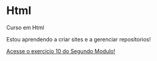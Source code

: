 # Html
 Curso em Html

Estou aprendendo a criar sites e a gerenciar repositorios!  

<a href="https://kyzna.github.io/Html/" target=_blank>Acesse o exercicio 10 do Segundo Modulo!<a>